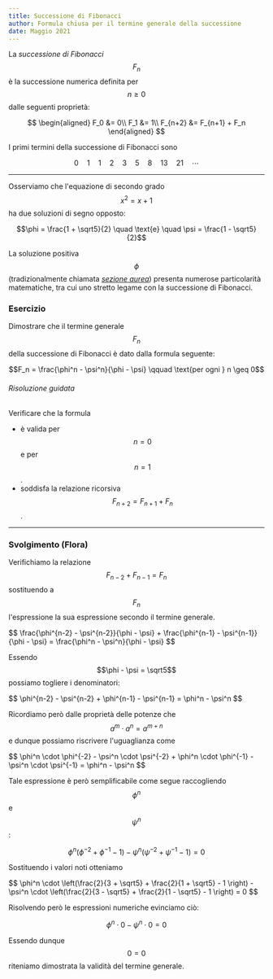 ```yaml
---
title: Successione di Fibonacci
author: Formula chiusa per il termine generale della successione
date: Maggio 2021
---
```


La _successione di Fibonacci_ $$F_n$$ è la successione numerica definita per $$n \geq 0$$ dalle seguenti proprietà:

$$
  \begin{aligned}
    F_0 &= 0\\
    F_1 &= 1\\
    F_{n+2} &= F_{n+1} + F_n
  \end{aligned}
$$

I primi termini della successione di Fibonacci sono

$$0 \quad 1 \quad 1 \quad 2 \quad 3 \quad 5 \quad 8 \quad 13 \quad 21 \quad \cdots$$

---

Osserviamo che l'equazione di secondo grado $$x^2 = x + 1$$ ha due soluzioni di segno opposto:

$$\phi = \frac{1 + \sqrt5}{2} \quad \text{e} \quad \psi = \frac{1 - \sqrt5}{2}$$

La soluzione positiva $$\phi$$ (tradizionalmente chiamata [_sezione aurea_](https://it.wikipedia.org/wiki/Sezione_aurea)) presenta numerose particolarità matematiche, tra cui uno stretto legame con la successione di Fibonacci.

### Esercizio

Dimostrare che il termine generale $$F_n$$ della successione di Fibonacci è dato dalla formula seguente:

$$F_n = \frac{\phi^n - \psi^n}{\phi - \psi} \qquad \text{per ogni } n \geq 0$$

###### Risoluzione guidata

Verificare che la formula

- è valida per $$n = 0$$ e per $$n = 1$$.
- soddisfa la relazione ricorsiva $$F_{n+2} = F_{n+1} + F_n$$.

---

### Svolgimento (Flora)

Verifichiamo la relazione $$F_{n-2} + F_{n-1} = F_n$$ sostituendo a $$F_n$$ l'espressione la sua espressione secondo il termine generale.

<div class="scroll-wrapper">
$$
  \frac{\phi^{n-2} - \psi^{n-2}}{\phi - \psi} + \frac{\phi^{n-1} - \psi^{n-1}}{\phi - \psi} = \frac{\phi^n - \psi^n}{\phi - \psi}
$$
</div>

Essendo $$\phi - \psi = \sqrt5$$ possiamo togliere i denominatori:

<div class="scroll-wrapper">
$$
  \phi^{n-2} - \psi^{n-2} + \phi^{n-1} - \psi^{n-1} = \phi^n - \psi^n
$$
</div>

Ricordiamo però dalle proprietà delle potenze che $$a^m \cdot a^n = a^{m+n}$$ e dunque possiamo riscrivere l'uguaglianza come

<div class="scroll-wrapper">
$$
  \phi^n \cdot \phi^{-2} - \psi^n \cdot \psi^{-2} + \phi^n \cdot \phi^{-1} - \psi^n \cdot \psi^{-1} = \phi^n - \psi^n 
$$
</div>

Tale espressione è però semplificabile come segue raccogliendo $$\phi^n$$ e $$\psi^n$$:

$$
  \phi^n(\phi^{-2}+\phi^{-1} - 1) - \psi^n(\psi^{-2}+\psi^{-1} - 1) = 0
$$

Sostituendo i valori noti otteniamo

<div class="scroll-wrapper">
$$
  \phi^n \cdot \left(\frac{2}{3 + \sqrt5} + \frac{2}{1 + \sqrt5} - 1 \right) - \psi^n \cdot \left(\frac{2}{3 - \sqrt5} + \frac{2}{1 - \sqrt5} - 1 \right) = 0
$$
</div>

Risolvendo però le espressioni numeriche evinciamo ciò:

$$
  \phi^n \cdot 0 - \psi^n \cdot 0 = 0
$$

Essendo dunque $$0 = 0$$ riteniamo dimostrata la validità del termine generale.
